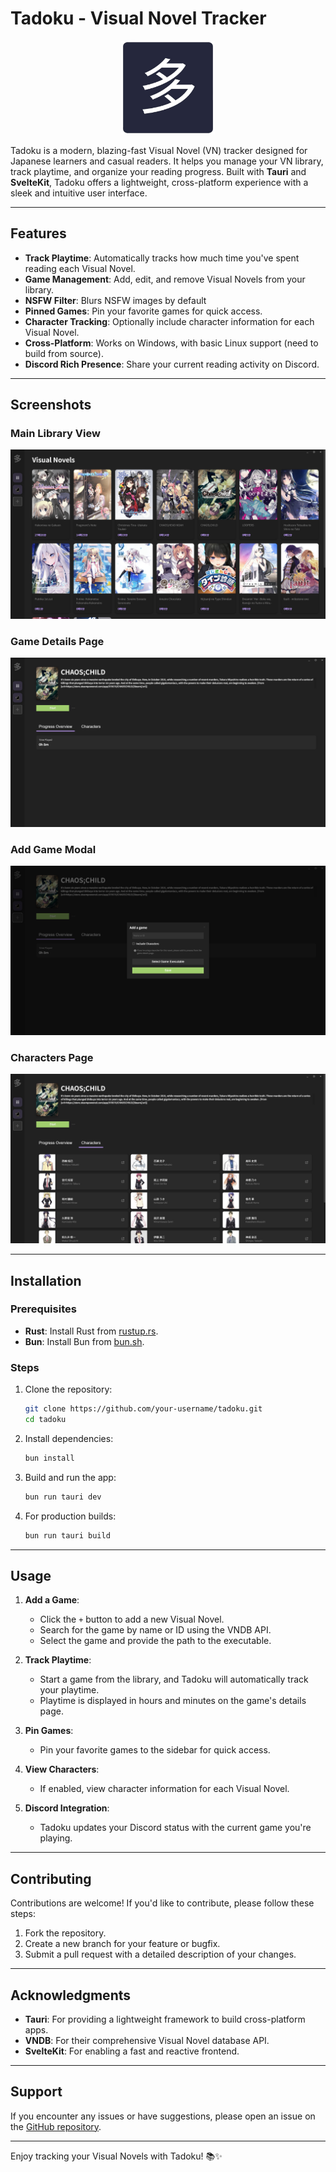 # Tadoku - Visual Novel Tracker

<p align="center">
  <img src="assets/icon.png" alt="Tadoku App Icon" style="width: 150px; height: auto;">
</p>

Tadoku is a modern, blazing-fast Visual Novel (VN) tracker designed for Japanese learners and casual readers. It helps you manage your VN library, track playtime, and organize your reading progress. Built with **Tauri** and **SvelteKit**, Tadoku offers a lightweight, cross-platform experience with a sleek and intuitive user interface.

---

## Features

- **Track Playtime**: Automatically tracks how much time you've spent reading each Visual Novel.
- **Game Management**: Add, edit, and remove Visual Novels from your library.
- **NSFW Filter**: Blurs NSFW images by default
- **Pinned Games**: Pin your favorite games for quick access.
- **Character Tracking**: Optionally include character information for each Visual Novel.
- **Cross-Platform**: Works on Windows, with basic Linux support (need to build from source).
- **Discord Rich Presence**: Share your current reading activity on Discord.
<!-- not added yet - **Customizable**: Organize games with categories and tags. -->

---

## Screenshots

<!-- Add your screenshots here -->

### Main Library View
![Screenshot 1](assets/main_library.png)


### Game Details Page
![Screenshot 2](assets/game_details.png)


### Add Game Modal
![Screenshot 3](assets/add_game.png)


### Characters Page
![Screenshot 4](assets/characters.png)

---

## Installation

### Prerequisites

- **Rust**: Install Rust from [rustup.rs](https://rustup.rs/).
- **Bun**: Install Bun from [bun.sh](https://bun.sh/).

### Steps

1. Clone the repository:

   ```bash
   git clone https://github.com/your-username/tadoku.git
   cd tadoku
   ```

2. Install dependencies:

   ```bash
   bun install
   ```

3. Build and run the app:

   ```bash
   bun run tauri dev
   ```

4. For production builds:
   ```bash
   bun run tauri build
   ```

---

## Usage

1. **Add a Game**:

   - Click the `+` button to add a new Visual Novel.
   - Search for the game by name or ID using the VNDB API.
   - Select the game and provide the path to the executable.

2. **Track Playtime**:

   - Start a game from the library, and Tadoku will automatically track your playtime.
   - Playtime is displayed in hours and minutes on the game's details page.

3. **Pin Games**:

   - Pin your favorite games to the sidebar for quick access.

4. **View Characters**:

   - If enabled, view character information for each Visual Novel.

5. **Discord Integration**:
   - Tadoku updates your Discord status with the current game you're playing.

---

## Contributing

Contributions are welcome! If you'd like to contribute, please follow these steps:

1. Fork the repository.
2. Create a new branch for your feature or bugfix.
3. Submit a pull request with a detailed description of your changes.

---

## Acknowledgments

- **Tauri**: For providing a lightweight framework to build cross-platform apps.
- **VNDB**: For their comprehensive Visual Novel database API.
- **SvelteKit**: For enabling a fast and reactive frontend.

---

## Support

If you encounter any issues or have suggestions, please open an issue on the [GitHub repository](https://github.com/Eroge-Abyss/tadoku/issues).

---

Enjoy tracking your Visual Novels with Tadoku! 📚✨
